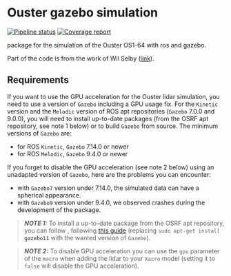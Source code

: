 # Ouster gazebo simulation


[![Pipeline status](https://gitlab.laas.fr/gepetto/ouster-gazebo-simulation/badges/master/pipeline.svg)](https://gitlab.laas.fr/gepetto/ouster-gazebo-simulation/commits/master)
[![Coverage report](https://gitlab.laas.fr/gepetto/ouster-gazebo-simulation/badges/master/coverage.svg?job=doc-coverage)](http://projects.laas.fr/gepetto/doc/gepetto/ouster-gazebo-simulation/master/coverage/)


package for the simulation of the Ouster OS1-64 with ros and gazebo.

Part of the code is from the work of Wil Selby ([link](https://github.com/wilselby/ouster_example)).

## Requirements

If you want to use the GPU acceleration for the Ouster lidar simulation, you need to use a version of `Gazebo` including a GPU usage fix. For the `Kinetic` version and the `Melodic` version of ROS apt repositories (`Gazebo` 7.0.0 and 9.0.0), you will need to install up-to-date packages (from the OSRF apt repository, see note 1 below) or to build `Gazebo` from source. The minimum versions of `Gazebo` are:
* for ROS `Kinetic`, `Gazebo` 7.14.0 or newer
* for ROS `Melodic`, `Gazebo` 9.4.0 or newer

If you forget to disable the GPU acceleration (see note 2 below) using an unadapted version of `Gazebo`, here are the problems you can encounter:
 * with `Gazebo7` version under 7.14.0, the simulated data can have a spherical appearance.
 * with `Gazebo9` version under 9.4.0, we observed crashes during the development of the package.

> ***NOTE 1:*** To install a up-to-date package from the OSRF apt repository, you can follow , following [this guide](http://gazebosim.org/tutorials?tut=install_ubuntu) (replacing <code>sudo apt-get install <b>gazebo11</b></code> with the wanted version of `Gazebo`).

> ***NOTE 2:*** To disable GPU acceleration you can use the `gpu` parameter of the `macro` when adding the lidar to your `Xacro` model (setting it to `false` will disable the GPU acceleration).
